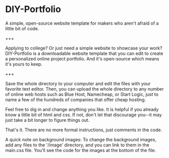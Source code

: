 DIY-Portfolio
=============

A simple, open-source website template for makers who aren't afraid of a little bit of code.

+++

Applying to college? Or just need a simple website to showcase your work? DIY-Portfolio is a downloadable website template that you can edit to create a personalized online project portfolio. And it's open-source which means it's yours to keep.

+++

Save the whole directory to your computer and edit the files with your favorite text editor.  Then, you can upload the whole directory to any number of online web hosts such as Blue Host, Namecheap, or Start Logic, just to name a few of the hundreds of companies that offer cheap hosting.

Feel free to dig in and change anything you like.  It is helpful if you already know a little bit of html and css.  If not, don't let that discourage you--it may just take a bit longer to figure things out.

That's it.  There are no more formal instructions, just comments in the code.

A quick note on background images:  To change the background images, add any files to the '/image' directory, and you can link to them in the main.css file.  You'll see the code for the images at the bottom of the file.
